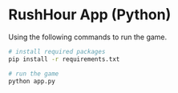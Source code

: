 # RushHour App (Python)

Using the following commands to run the game.

```bash
# install required packages
pip install -r requirements.txt

# run the game
python app.py
```